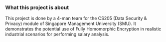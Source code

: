 ### What this project is about

This project is done by a 4-man team for the CS205 (Data Security & Privacy) module of Singapore Management University (SMU).
It demonstrates the potential use of Fully Homomorphic Encryption in realistic industrial scenarios for performing
salary analysis.
